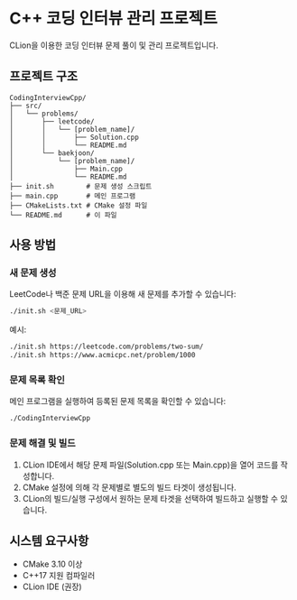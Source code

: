 # C++ 코딩 인터뷰 관리 프로젝트

CLion을 이용한 코딩 인터뷰 문제 풀이 및 관리 프로젝트입니다.

## 프로젝트 구조

```
CodingInterviewCpp/
├── src/
│   └── problems/
│       ├── leetcode/
│       │   └── [problem_name]/
│       │       ├── Solution.cpp
│       │       └── README.md
│       └── baekjoon/
│           └── [problem_name]/
│               ├── Main.cpp
│               └── README.md
├── init.sh        # 문제 생성 스크립트
├── main.cpp       # 메인 프로그램
├── CMakeLists.txt # CMake 설정 파일
└── README.md      # 이 파일
```

## 사용 방법

### 새 문제 생성

LeetCode나 백준 문제 URL을 이용해 새 문제를 추가할 수 있습니다:

```bash
./init.sh <문제_URL>
```

예시:
```bash
./init.sh https://leetcode.com/problems/two-sum/
./init.sh https://www.acmicpc.net/problem/1000
```

### 문제 목록 확인

메인 프로그램을 실행하여 등록된 문제 목록을 확인할 수 있습니다:

```bash
./CodingInterviewCpp
```

### 문제 해결 및 빌드

1. CLion IDE에서 해당 문제 파일(Solution.cpp 또는 Main.cpp)을 열어 코드를 작성합니다.
2. CMake 설정에 의해 각 문제별로 별도의 빌드 타겟이 생성됩니다.
3. CLion의 빌드/실행 구성에서 원하는 문제 타겟을 선택하여 빌드하고 실행할 수 있습니다.

## 시스템 요구사항

- CMake 3.10 이상
- C++17 지원 컴파일러
- CLion IDE (권장) 